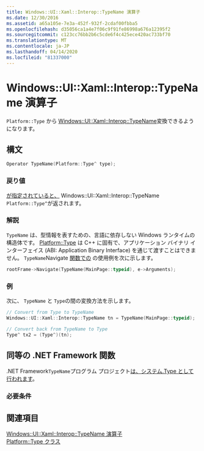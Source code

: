 ```yaml
---
title: Windows::UI::Xaml::Interop::TypeName 演算子
ms.date: 12/30/2016
ms.assetid: a65a105e-7e3a-452f-932f-2cdaf00fbba5
ms.openlocfilehash: d35056ca1a4e7f06c9f91fe86998a676a12395f2
ms.sourcegitcommit: c123cc76bb2b6c5cde6f4c425ece420ac733bf70
ms.translationtype: MT
ms.contentlocale: ja-JP
ms.lasthandoff: 04/14/2020
ms.locfileid: "81337000"
---
```

# <a name="operator-windowsuixamlinteroptypename"></a>Windows::UI::Xaml::Interop::TypeName 演算子

`Platform::Type` から [Windows::UI::Xaml::Interop::TypeName](/uwp/api/windows.ui.xaml.interop.typename)変換できるようになります。

## <a name="syntax"></a>構文

```cpp
Operator TypeName(Platform::Type^ type);
```

### <a name="return-value"></a>戻り値

[が指定されていると、](/uwp/api/windows.ui.xaml.interop.typename) Windows::UI::Xaml::Interop::TypeName `Platform::Type^`が返されます。

### <a name="remarks"></a>解説

`TypeName` は、型情報を表すための、言語に依存しない Windows ランタイムの構造体です。 [Platform::Type](../cppcx/platform-type-class.md) は C++ に固有で、アプリケーション バイナリ インターフェイス (ABI: Application Binary Interface) を通じて渡すことはできません。 `TypeName`Navigate [関数での](/uwp/api/windows.ui.xaml.controls.frame.navigate) の使用例を次に示します。

```cpp
rootFrame->Navigate(TypeName(MainPage::typeid), e->Arguments);
```

### <a name="example"></a>例

次に、 `TypeName` と `Type`の間の変換方法を示します。

```cpp
// Convert from Type to TypeName
Windows::UI::Xaml::Interop::TypeName tn = TypeName(MainPage::typeid);

// Convert back from TypeName to Type
Type^ tx2 = (Type^)(tn);
```

## <a name="net-framework-equivalent"></a>同等の .NET Framework 関数

.NET Framework`TypeName`プログラム プロジェクト[は、システム.Type として行われます](/dotnet/api/system.type)。

### <a name="requirements"></a>必要条件

## <a name="see-also"></a>関連項目

[Windows::UI::Xaml::Interop::TypeName 演算子](../cppcx/operator-windows-ui-xaml-interop-typename.md)<br/>
[Platform::Type クラス](../cppcx/platform-type-class.md)
